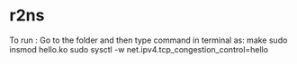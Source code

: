 # r2ns

To run :
Go to the folder and then type command in terminal as:
make
sudo insmod hello.ko
sudo sysctl -w net.ipv4.tcp_congestion_control=hello

